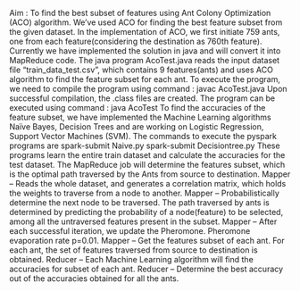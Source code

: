 Aim : To find the best subset of features using Ant Colony Optimization (ACO) algorithm.
We’ve used ACO for finding the best feature subset from the given dataset. In the implementation of ACO, we first initiate 759 ants, one from each feature(considering the destination as 760th feature).
Currently we have implemented the solution in java and will convert it into MapReduce code.
The java program AcoTest.java reads the input dataset file “train_data_test.csv”, which contains 9 features(ants) and uses ACO algorithm to find the feature subset for each ant.
To execute the program, we need to compile the program using 
command : javac AcoTest.java 
Upon successful compilation, the .class files are created. The program can be executed using 
command : java AcoTest 
To find the accuracies of the feature subset, we have implemented the Machine Learning algorithms Naïve Bayes, Decision Trees and are working on Logistic Regression, Support Vector Machines (SVM).
The commands to execute the pyspark programs are 
spark-submit Naive.py
spark-submit Decisiontree.py
These programs learn the entire train dataset and calculate the accuracies for the test dataset.
The MapReduce job will determine the features subset, which is the optimal path traversed by the Ants from source to destination. 
Mapper – Reads the whole dataset, and generates a correlation matrix, which holds the weights to traverse from a node to another.
Mapper – Probabilistically determine the next node to be traversed. 
The path traversed by ants is determined by predicting the probability of a node(feature) to be selected, among all the untraversed features present in the subset.
Mapper – After each successful iteration, we update the Pheromone. Pheromone evaporation rate p=0.01. 
Mapper – Get the features subset of each ant. For each ant, the set of features traversed from source to destination is obtained.
Reducer – Each Machine Learning algorithm will find the accuracies for subset of each ant.
Reducer – Determine the best accuracy out of the accuracies obtained for all the ants.  
